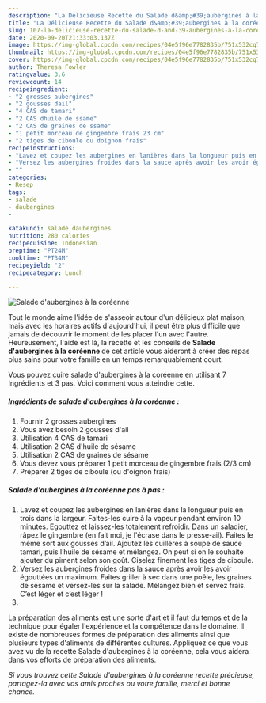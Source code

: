 ```yaml
---
description: "La Délicieuse Recette du Salade d&amp;#39;aubergines à la coréenne"
title: "La Délicieuse Recette du Salade d&amp;#39;aubergines à la coréenne"
slug: 107-la-delicieuse-recette-du-salade-d-and-39-aubergines-a-la-coreenne
date: 2020-09-20T21:33:03.137Z
image: https://img-global.cpcdn.com/recipes/04e5f96e7782835b/751x532cq70/salade-daubergines-a-la-coreenne-photo-principale-de-la-recette.jpg
thumbnail: https://img-global.cpcdn.com/recipes/04e5f96e7782835b/751x532cq70/salade-daubergines-a-la-coreenne-photo-principale-de-la-recette.jpg
cover: https://img-global.cpcdn.com/recipes/04e5f96e7782835b/751x532cq70/salade-daubergines-a-la-coreenne-photo-principale-de-la-recette.jpg
author: Theresa Fowler
ratingvalue: 3.6
reviewcount: 14
recipeingredient:
- "2 grosses aubergines"
- "2 gousses dail"
- "4 CAS de tamari"
- "2 CAS dhuile de ssame"
- "2 CAS de graines de ssame"
- "1 petit morceau de gingembre frais 23 cm"
- "2 tiges de ciboule ou doignon frais"
recipeinstructions:
- "Lavez et coupez les aubergines en lanières dans la longueur puis en trois dans la largeur. Faites-les cuire à la vapeur pendant environ 10 minutes. Egouttez et laissez-les totalement refroidir. Dans un saladier, râpez le gingembre (en fait moi, je l&#39;écrase dans le presse-ail). Faites le même sort aux gousses d’ail. Ajoutez les cuillères à soupe de sauce tamari, puis l’huile de sésame et mélangez. On peut si on le souhaite ajouter du piment selon son goût. Ciselez finement les tiges de ciboule."
- "Versez les aubergines froides dans la sauce après avoir les avoir égouttées un maximum. Faites griller à sec dans une poêle, les graines de sésame et versez-les sur la salade. Mélangez bien et servez frais. C’est léger et c’est léger !"
- ""
categories:
- Resep
tags:
- salade
- daubergines
- 

katakunci: salade daubergines  
nutrition: 280 calories
recipecuisine: Indonesian
preptime: "PT24M"
cooktime: "PT34M"
recipeyield: "2"
recipecategory: Lunch

---
```



![Salade d&#39;aubergines à la coréenne](https://img-global.cpcdn.com/recipes/04e5f96e7782835b/751x532cq70/salade-daubergines-a-la-coreenne-photo-principale-de-la-recette.jpg)

Tout le monde aime l'idée de s'asseoir autour d'un délicieux plat maison, mais avec les horaires actifs d'aujourd'hui, il peut être plus difficile que jamais de découvrir le moment de les placer l'un avec l'autre. Heureusement, l'aide est là, la recette et les conseils de <strong> Salade d&#39;aubergines à la coréenne </strong> de cet article vous aideront à créer des repas plus sains pour votre famille en un temps remarquablement court.

<!--inarticleads1-->

Vous pouvez cuire salade d&#39;aubergines à la coréenne en utilisant 7 Ingrédients et 3 pas. Voici comment vous atteindre cette.

##### Ingrédients de salade d&#39;aubergines à la coréenne :

1. Fournir 2 grosses aubergines
1. Vous avez besoin 2 gousses d&#39;ail
1. Utilisation 4 CAS de tamari
1. Utilisation 2 CAS d&#39;huile de sésame
1. Utilisation 2 CAS de graines de sésame
1. Vous devez vous préparer 1 petit morceau de gingembre frais (2/3 cm)
1. Préparer 2 tiges de ciboule (ou d&#39;oignon frais)




<!--inarticleads2-->

##### Salade d&#39;aubergines à la coréenne pas à pas :

1. Lavez et coupez les aubergines en lanières dans la longueur puis en trois dans la largeur. Faites-les cuire à la vapeur pendant environ 10 minutes. Egouttez et laissez-les totalement refroidir. Dans un saladier, râpez le gingembre (en fait moi, je l&#39;écrase dans le presse-ail). Faites le même sort aux gousses d’ail. Ajoutez les cuillères à soupe de sauce tamari, puis l’huile de sésame et mélangez. On peut si on le souhaite ajouter du piment selon son goût. Ciselez finement les tiges de ciboule.
1. Versez les aubergines froides dans la sauce après avoir les avoir égouttées un maximum. Faites griller à sec dans une poêle, les graines de sésame et versez-les sur la salade. Mélangez bien et servez frais. C’est léger et c’est léger !
1. 




<!--inarticleads1-->

<p>
La préparation des aliments est une sorte d'art et il faut du temps et de la technique pour égaler l'expérience et la compétence dans le domaine. Il existe de nombreuses formes de préparation des aliments ainsi que plusieurs types d'aliments de différentes cultures. Appliquez ce que vous avez vu de la recette Salade d&#39;aubergines à la coréenne, cela vous aidera dans vos efforts de préparation des aliments.
</p>

<p>
<i>Si vous trouvez cette Salade d&#39;aubergines à la coréenne recette précieuse, partagez-la avec vos amis proches ou votre famille, merci et bonne chance.</i>
</p>
